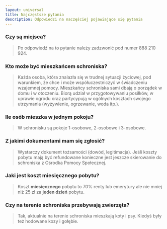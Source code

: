 ```yaml
---
layout: universal
title: Najczęstsze pytania
description: Odpowiedzi na naczęściej pojawiające się pytania
---
```


### Czy są miejsca?

> Po odpowiedź na to pytanie należy zadzwonić pod numer 888 210 924.

### Kto może być mieszkańcem schroniska?

> Każda osoba, która znalazła się w trudnej sytuacji życiowej, pod warunkiem, że chce i może współuczestniczyć w świadczeniu wzajemnej pomocy. Mieszkańcy schroniska sami dbają o porządek w domu i w otoczeniu. Biorą udział w przygotowywaniu posiłków, w uprawie ogrodu oraz partycypują w ogólnych kosztach swojego utrzymania (wyżywienie, ogrzewanie, woda itp.).

### Ile osób mieszka w jednym pokoju?

> W schronisku są pokoje 1-osobowe, 2-osobowe i 3-osobowe.

### Z jakimi dokumentami mam się zgłosić?

> Wystarczy dokument tożsamości (dowód, legitimacja). Jeśli koszty pobytu mają być refundowane konieczne jest jeszcze skierowanie do schroniska z Ośrodka Pomocy Społecznej.

### Jaki jest koszt miesięcznego pobytu?

> Koszt **miesięcznego** pobytu to 70% renty lub emerytury ale nie mniej niż 25 zł za **jeden dzień** pobytu.

### Czy na terenie schroniska przebywają zwierzęta?

> Tak, aktualnie na terenie schroniska mieszkają koty i psy. Kiedyś były też hodowane kozy i gołębie.
